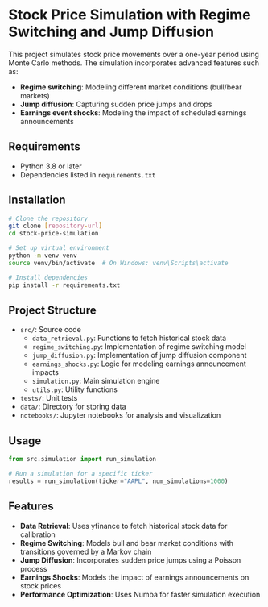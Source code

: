 # Stock Price Simulation with Regime Switching and Jump Diffusion

This project simulates stock price movements over a one-year period using Monte Carlo methods. The simulation incorporates advanced features such as:

- **Regime switching**: Modeling different market conditions (bull/bear markets)
- **Jump diffusion**: Capturing sudden price jumps and drops
- **Earnings event shocks**: Modeling the impact of scheduled earnings announcements

## Requirements

- Python 3.8 or later
- Dependencies listed in `requirements.txt`

## Installation

```bash
# Clone the repository
git clone [repository-url]
cd stock-price-simulation

# Set up virtual environment
python -m venv venv
source venv/bin/activate  # On Windows: venv\Scripts\activate

# Install dependencies
pip install -r requirements.txt
```

## Project Structure

- `src/`: Source code
  - `data_retrieval.py`: Functions to fetch historical stock data
  - `regime_switching.py`: Implementation of regime switching model
  - `jump_diffusion.py`: Implementation of jump diffusion component
  - `earnings_shocks.py`: Logic for modeling earnings announcement impacts
  - `simulation.py`: Main simulation engine
  - `utils.py`: Utility functions
- `tests/`: Unit tests
- `data/`: Directory for storing data
- `notebooks/`: Jupyter notebooks for analysis and visualization

## Usage

```python
from src.simulation import run_simulation

# Run a simulation for a specific ticker
results = run_simulation(ticker="AAPL", num_simulations=1000)
```

## Features

- **Data Retrieval**: Uses yfinance to fetch historical stock data for calibration
- **Regime Switching**: Models bull and bear market conditions with transitions governed by a Markov chain
- **Jump Diffusion**: Incorporates sudden price jumps using a Poisson process
- **Earnings Shocks**: Models the impact of earnings announcements on stock prices
- **Performance Optimization**: Uses Numba for faster simulation execution 